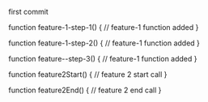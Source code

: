 first commit

function feature-1-step-1() {
    // feature-1 function added
}

function feature-1-step-2() {
    // feature-1 function added
}

function feature--step-3() {
    // feature-1 function added
}

function feature2Start() {
    // feature 2 start call
}

function feature2End() {
    // feature 2 end call
}
